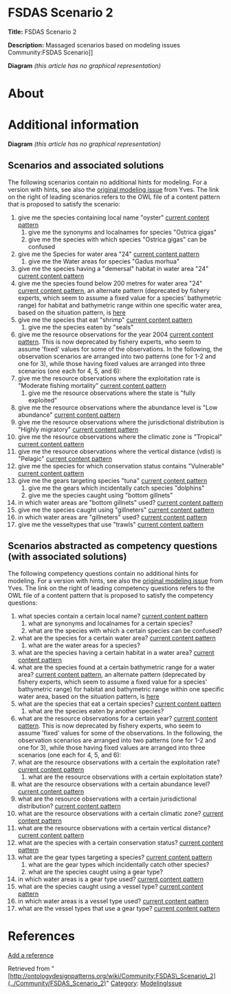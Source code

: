 #  FSDAS Scenario 2


__Title:__ FSDAS Scenario 2


__Description:__ Massaged scenarios based on modeling issues Community:FSDAS Scenario]] 


__Diagram__
_(this article has no graphical representation)_



#  About


  




#  Additional information


__Diagram__
_(this article has no graphical representation)_


  




##   Scenarios and associated solutions


The following scenarios contain no additional hints for modeling. For a version with hints, see also the [original modeling issue](../Community/FSDAS_Scenario "Community:FSDAS Scenario") from Yves. The link on the right of leading scenarios refers to the OWL file of a content pattern that is proposed to satisfy the scenario:



1. give me the species containing local name "oyster" [current content pattern](http://www.ontologydesignpatterns.org/cp/owl/fsdas/speciesnames.owl "http://www.ontologydesignpatterns.org/cp/owl/fsdas/speciesnames.owl")
	1. give me the synonyms and localnames for species "Ostrica gigas"
	2. give me the species with which species "Ostrica gigas" can be confused
2. give me the Species for water area "24" [current content pattern](http://www.ontologydesignpatterns.org/cp/owl/fsdas/aquaticresources.owl "http://www.ontologydesignpatterns.org/cp/owl/fsdas/aquaticresources.owl")
	1. give me the Water areas for species "Gadus morhua"
3. give me the species having a "demersal" habitat in water area "24" [current content pattern](http://www.ontologydesignpatterns.org/cp/owl/fsdas/specieshabitat.owl "http://www.ontologydesignpatterns.org/cp/owl/fsdas/specieshabitat.owl")
4. give me the species found below 200 metres for water area "24" [current content pattern](http://www.ontologydesignpatterns.org/cp/owl/fsdas/speciesbathymetry.owl "http://www.ontologydesignpatterns.org/cp/owl/fsdas/speciesbathymetry.owl"), an alternate pattern (deprecated by fishery experts, which seem to assume a fixed value for a species' bathymetric range) for habitat and bathymetric range within one specific water area, based on the situation pattern, is [here](http://www.ontologydesignpatterns.org/cp/owl/fsdas/speciesconditions.owl "http://www.ontologydesignpatterns.org/cp/owl/fsdas/speciesconditions.owl")
5. give me the species that eat "shrimp" [current content pattern](http://www.ontologydesignpatterns.org/cp/owl/fsdas/specieseat.owl "http://www.ontologydesignpatterns.org/cp/owl/fsdas/specieseat.owl")
	1. give me the species eaten by "seals"
6. give me the resource observations for the year 2004 [current content pattern](http://www.ontologydesignpatterns.org/cp/owl/fsdas/aquaticresourceobservation.owl "http://www.ontologydesignpatterns.org/cp/owl/fsdas/aquaticresourceobservation.owl"). This is now deprecated by fishery experts, who seem to assume 'fixed' values for some of the observations. In the following, the observation scenarios are arranged into two patterns (one for 1-2 and one for 3), while those having fixed values are arranged into three scenarios (one each for 4, 5, and 6):
7. give me the resource observations where the exploitation rate is "Moderate fishing mortality" [current content pattern](http://www.ontologydesignpatterns.org/cp/owl/fsdas/resourceexploitationobservation.owl "http://www.ontologydesignpatterns.org/cp/owl/fsdas/resourceexploitationobservation.owl")
	1. give me the resource observations where the state is "fully exploited"
8. give me the resource observations where the abundance level is "Low abundance" [current content pattern](http://www.ontologydesignpatterns.org/cp/owl/fsdas/resourceabundancenobservation.owl "http://www.ontologydesignpatterns.org/cp/owl/fsdas/resourceabundancenobservation.owl")
9. give me the resource observations where the jurisdictional distribution is "Highly migratory" [current content pattern](http://www.ontologydesignpatterns.org/cp/owl/fsdas/jurisdictionaldistribution.owl "http://www.ontologydesignpatterns.org/cp/owl/fsdas/jurisdictionaldistribution.owl")
10. give me the resource observations where the climatic zone is "Tropical" [current content pattern](http://www.ontologydesignpatterns.org/cp/owl/fsdas/climaticzone.owl "http://www.ontologydesignpatterns.org/cp/owl/fsdas/climaticzone.owl")
11. give me the resource observations where the vertical distance (vdist) is "Pelagic" [current content pattern](http://www.ontologydesignpatterns.org/cp/owl/fsdas/verticaldistance.owl "http://www.ontologydesignpatterns.org/cp/owl/fsdas/verticaldistance.owl")
12. give me the species for which conservation status contains "Vulnerable" [current content pattern](http://www.ontologydesignpatterns.org/cp/owl/fsdas/speciesconservation.owl "http://www.ontologydesignpatterns.org/cp/owl/fsdas/speciesconservation.owl")
13. give me the gears targeting species "tuna" [current content pattern](http://www.ontologydesignpatterns.org/cp/owl/fsdas/gearspecies.owl "http://www.ontologydesignpatterns.org/cp/owl/fsdas/gearspecies.owl")
	1. give me the gears which incidentally catch species "dolphins"
	2. give me the species caught using "bottom gillnets"
14. in which water areas are "bottom gillnets" used? [current content pattern](http://www.ontologydesignpatterns.org/cp/owl/fsdas/gearwaterarea.owl "http://www.ontologydesignpatterns.org/cp/owl/fsdas/gearwaterarea.owl")
15. give me the species caught using "gillneters" [current content pattern](http://www.ontologydesignpatterns.org/cp/owl/fsdas/vesselspecies.owl "http://www.ontologydesignpatterns.org/cp/owl/fsdas/vesselspecies.owl")
16. in which water areas are "gillneters" used? [current content pattern](http://www.ontologydesignpatterns.org/cp/owl/fsdas/vesselwaterarea.owl "http://www.ontologydesignpatterns.org/cp/owl/fsdas/vesselwaterarea.owl")
17. give me the vesseltypes that use "trawls" [current content pattern](http://www.ontologydesignpatterns.org/cp/owl/fsdas/gearvessel.owl "http://www.ontologydesignpatterns.org/cp/owl/fsdas/gearvessel.owl")


##   Scenarios abstracted as competency questions (with associated solutions)


The following competency questions contain no additional hints for modeling. For a version with hints, see also the [original modeling issue](../Community/FSDAS_Scenario "Community:FSDAS Scenario") from Yves. The link on the right of leading competency questions refers to the OWL file of a content pattern that is proposed to satisfy the competency questions:



1. what species contain a certain local name? [current content pattern](http://www.ontologydesignpatterns.org/cp/owl/fsdas/speciesnames.owl "http://www.ontologydesignpatterns.org/cp/owl/fsdas/speciesnames.owl")
	1. what are synonyms and localnames for a certain species?
	2. what are the species with which a certain species can be confused?
2. what are the species for a certain water area? [current content pattern](http://www.ontologydesignpatterns.org/cp/owl/fsdas/aquaticresources.owl "http://www.ontologydesignpatterns.org/cp/owl/fsdas/aquaticresources.owl")
	1. what are the water areas for a species?
3. what are the species having a certain habitat in a water area? [current content pattern](http://www.ontologydesignpatterns.org/cp/owl/fsdas/specieshabitat.owl "http://www.ontologydesignpatterns.org/cp/owl/fsdas/specieshabitat.owl")
4. what are the species found at a certain bathymetric range for a water area? [current content pattern](http://www.ontologydesignpatterns.org/cp/owl/fsdas/speciesbathymetry.owl "http://www.ontologydesignpatterns.org/cp/owl/fsdas/speciesbathymetry.owl"), an alternate pattern (deprecated by fishery experts, which seem to assume a fixed value for a species' bathymetric range) for habitat and bathymetric range within one specific water area, based on the situation pattern, is [here](http://www.ontologydesignpatterns.org/cp/owl/fsdas/speciesconditions.owl "http://www.ontologydesignpatterns.org/cp/owl/fsdas/speciesconditions.owl")
5. what are the species that eat a certain species? [current content pattern](http://www.ontologydesignpatterns.org/cp/owl/fsdas/specieseat.owl "http://www.ontologydesignpatterns.org/cp/owl/fsdas/specieseat.owl")
	1. what are the species eaten by another species?
6. what are the resource observations for a certain year? [current content pattern](http://www.ontologydesignpatterns.org/cp/owl/fsdas/aquaticresourceobservation.owl "http://www.ontologydesignpatterns.org/cp/owl/fsdas/aquaticresourceobservation.owl"). This is now deprecated by fishery experts, who seem to assume 'fixed' values for some of the observations. In the following, the observation scenarios are arranged into two patterns (one for 1-2 and one for 3), while those having fixed values are arranged into three scenarios (one each for 4, 5, and 6):
7. what are the resource observations with a certain the exploitation rate? [current content pattern](http://www.ontologydesignpatterns.org/cp/owl/fsdas/resourceexploitationobservation.owl "http://www.ontologydesignpatterns.org/cp/owl/fsdas/resourceexploitationobservation.owl")
	1. what are the resource observations with a certain exploitation state?
8. what are the resource observations with a certain abundance level? [current content pattern](http://www.ontologydesignpatterns.org/cp/owl/fsdas/resourceabundancenobservation.owl "http://www.ontologydesignpatterns.org/cp/owl/fsdas/resourceabundancenobservation.owl")
9. what are the resource observations with a certain jurisdictional distribution? [current content pattern](http://www.ontologydesignpatterns.org/cp/owl/fsdas/jurisdictionaldistribution.owl "http://www.ontologydesignpatterns.org/cp/owl/fsdas/jurisdictionaldistribution.owl")
10. what are the resource observations with a certain climatic zone? [current content pattern](http://www.ontologydesignpatterns.org/cp/owl/fsdas/climaticzone.owl "http://www.ontologydesignpatterns.org/cp/owl/fsdas/climaticzone.owl")
11. what are the resource observations with a certain vertical distance? [current content pattern](http://www.ontologydesignpatterns.org/cp/owl/fsdas/verticaldistance.owl "http://www.ontologydesignpatterns.org/cp/owl/fsdas/verticaldistance.owl")
12. what are the species with a certain conservation status? [current content pattern](http://www.ontologydesignpatterns.org/cp/owl/fsdas/speciesconservation.owl "http://www.ontologydesignpatterns.org/cp/owl/fsdas/speciesconservation.owl")
13. what are the gear types targeting a species? [current content pattern](http://www.ontologydesignpatterns.org/cp/owl/fsdas/gearspecies.owl "http://www.ontologydesignpatterns.org/cp/owl/fsdas/gearspecies.owl")
	1. what are the gear types which incidentally catch other species?
	2. what are the species caught using a gear type?
14. in which water areas is a gear type used? [current content pattern](http://www.ontologydesignpatterns.org/cp/owl/fsdas/gearwaterarea.owl "http://www.ontologydesignpatterns.org/cp/owl/fsdas/gearwaterarea.owl")
15. what are the species caught using a vessel type? [current content pattern](http://www.ontologydesignpatterns.org/cp/owl/fsdas/vesselspecies.owl "http://www.ontologydesignpatterns.org/cp/owl/fsdas/vesselspecies.owl")
16. in which water areas is a vessel type used? [current content pattern](http://www.ontologydesignpatterns.org/cp/owl/fsdas/vesselwaterarea.owl "http://www.ontologydesignpatterns.org/cp/owl/fsdas/vesselwaterarea.owl")
17. what are the vessel types that use a gear type? [current content pattern](http://www.ontologydesignpatterns.org/cp/owl/fsdas/gearvessel.owl "http://www.ontologydesignpatterns.org/cp/owl/fsdas/gearvessel.owl")


#  References


[Add a reference](index.php@title=Odp%253AAdd_reference&subject=Community%253AFSDAS+Scenario+2.html "http://ontologydesignpatterns.org/wiki/index.php?title=Odp:Add_reference&subject=Community%3AFSDAS+Scenario+2")


  






Retrieved from "[http://ontologydesignpatterns.org/wiki/Community:FSDAS\_Scenario\_2](../Community/FSDAS_Scenario_2)"
 [Category](http://ontologydesignpatterns.org/wiki/Special:Categories "Special:Categories"): [ModelingIssue](../Category/ModelingIssue "Category:ModelingIssue")